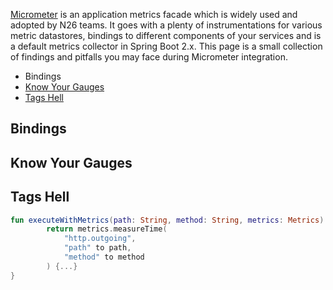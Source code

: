 [Micrometer](https://micrometer.io/) is an application metrics facade which is widely used and adopted by N26 teams.
It goes with a plenty of instrumentations for various metric datastores, bindings to different components of your services and is a default metrics collector in Spring Boot 2.x.
This page is a small collection of findings and pitfalls you may face during Micrometer integration. 

* Bindings
* [Know Your Gauges](#know-your-gauges)
* [Tags Hell](#tags-hell)

## Bindings



## Know Your Gauges

## Tags Hell

```kotlin
fun executeWithMetrics(path: String, method: String, metrics: Metrics): Try<Response<T>> {
        return metrics.measureTime(
            "http.outgoing",
            "path" to path,
            "method" to method
        ) {...}
}
```